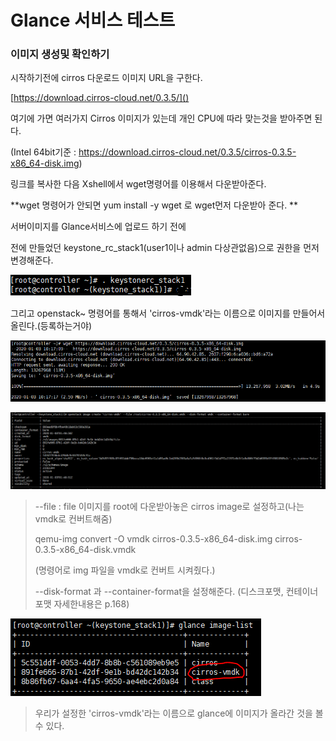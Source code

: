 # Glance 서비스 테스트

### 이미지 생성및 확인하기

시작하기전에 cirros 다운로드 이미지 URL을 구한다.

[https://download.cirros-cloud.net/0.3.5/]()

여기에 가면 여러가지 Cirros 이미지가 있는데 개인 CPU에 따라 맞는것을 받아주면 된다.

(Intel 64bit기준 : https://download.cirros-cloud.net/0.3.5/cirros-0.3.5-x86_64-disk.img)

링크를 복사한 다음 Xshell에서 wget명령어를 이용해서 다운받아준다.

**wget 명령어가 안되면 yum install -y wget 로 wget먼저 다운받아 준다. **



서버이미지를 Glance서비스에 업로드 하기 전에

전에 만들었던 keystone_rc_stack1(user1이나 admin 다상관없음)으로 권한을 먼저 변경해준다.

![](./pic/stack1_keystone_변경.PNG)

그리고 openstack~ 명령어를 통해서 'cirros-vmdk'라는 이름으로 이미지를 만들어서 올린다.(등록하는거야)

![](./pic/wget다운.PNG) 

![](./pic/image_create.PNG)

> --file : file 이미지를 root에 다운받아놓은 cirros image로 설정하고(나는 vmdk로 컨버트해줌)
>
> qemu-img convert -O vmdk cirros-0.3.5-x86_64-disk.img cirros-0.3.5-x86_64-disk.vmdk
>
> (명령어로 img 파일을 vmdk로 컨버트 시켜줬다.)
>
> --disk-format 과 --container-format을 설정해준다. (디스크포맷, 컨테이너 포맷 자세한내용은 p.168)

![](./pic/glance_image올라감.PNG)

> 우리가 설정한 'cirros-vmdk'라는 이름으로 glance에 이미지가 올라간 것을 볼 수 있다.